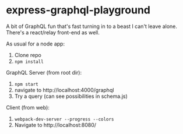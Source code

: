 # express-graphql-playground

A bit of GraphQL fun that's fast turning in to a beast I can't leave alone. There's a react/relay front-end as well.

As usual for a node app:
1. Clone repo
2. ```npm install```

GraphQL Server (from root dir):

1. ```npm start```
2. navigate to http://localhost:4000/graphql
3. Try a query (can see possibilities in schema.js)

Client (from web):

1. ```webpack-dev-server --progress --colors```
2. Navigate to http://localhost:8080/
